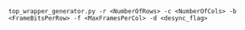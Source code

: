 ```top_wrapper_generator.py -r <NumberOfRows> -c <NumberOfCols> -b <FrameBitsPerRow> -f <MaxFramesPerCol> -d <desync_flag>```
